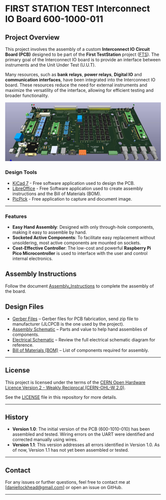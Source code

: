 # FIRST STATION TEST Interconnect IO Board 600-1000-011



## Project Overview
This project involves the assembly of a custom **Interconnect IO Circuit Board (PCB)** designed to be part of the **First TestStation** project ([FTS](https://dlock8.github.io/FTS_Website/)). The primary goal of the Interconnect IO board is to provide an interface between instruments and the Unit Under Test (U.U.T).

Many resources, such as **bank relays**, **power relays**, **Digital IO** and **communication interfaces**, have been integrated into the Interconnect IO board. These resources reduce the need for external instruments and maximize the versatility of the interface, allowing for efficient testing and broader functionality.

 ![Board](InterconnectIO_bd/DOC/Image/Interconnect_loaded2.jpg)

### Design Tools
- [KiCad 7](https://www.kicad.org/download/) - Free software application used to design the PCB.
- [LibreOffice](https://www.libreoffice.org/download/download-libreoffice/) - Free Software application used to create assembly instructions and the Bill of Materials (BOM).
- [PicPick](https://picpick.app/en/) - Free application to capture and document image.

---
### Features
- **Easy Hand Assembly**: Designed with only through-hole components, making it easy to assemble by hand.
- **Socketed Active Components**: To facilitate easy replacement without unsoldering, most active components are mounted on sockets.
- **Cost-Effective Controller**: The low-cost and powerful **Raspberry Pi Pico Microcontroller** is used to interface with the user and control internal electronics.

## Assembly Instructions
   Follow the document [Assembly_Instructions](InterconnectIO_bd/pdf/InterconnectIO_Assembly_Instruction_680-1000.pdf) to complete the assembly of the board.

## Design Files
- [Gerber Files](InterconnectIO_bd/gerber_to_order/) – Gerber files for PCB fabrication, send zip file to manufacturer (JLCPCB is the one used by the project).
- [Assembly Schematic](InterconnectIO_bd/pdf/InterconnectIO_Assembly_diagram_670-1000.pdf) – Parts and value to help hand assemblies of components.
- [Electrical Schematic](InterconnectIO_bd/pdf/interconnectIO_schematic_640-1000.pdf) – Review the full electrical schematic diagram for reference.
- [Bill of Materials (BOM)](InterconnectIO_bd/pdf/BOM_InterconnectIO_Board_600-1000.pdf) – List of components required for assembly.

---

## License

This project is licensed under the terms of the [CERN Open Hardware Licence Version 2 - Weakly Reciprocal (CERN-OHL-W 2.0)](https://ohwr.org/cern_ohl_w_v2.txt).

See the [LICENSE](./LICENSE) file in this repository for more details.

---

## History
- **Version 1.0**: The initial version of the PCB (600-1010-010) has been assembled and tested. Wiring errors on the UART were identified and corrected manually using wires.
- **Version 1.1**: This version addresses all errors identified in Version 1.0. As of now, Version 1.1 has not yet been assembled or tested.
---


## Contact
For any issues or further questions, feel free to contact me at [daniellockhead@gmail.com] or open an issue on GitHub.

---


